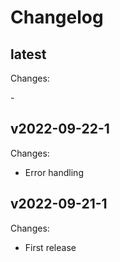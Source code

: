# Changelog

## latest

Changes:

\-

## v2022-09-22-1

Changes:

- Error handling

## v2022-09-21-1

Changes:

- First release
